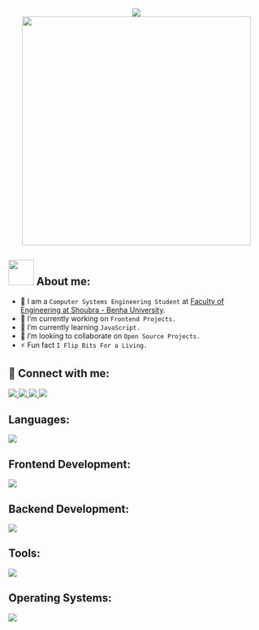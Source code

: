<!-- **muhammad-mamdouh99/muhammad-mamdouh99** is a ✨ _special_ ✨ repository because its `README.md` (this file) appears on your GitHub profile. -->

<div align="center">
  <a href="https://git.io/typing-svg">
    <img
      src="https://readme-typing-svg.herokuapp.com?font=Fira+Code&color=D4C400FF&size=25&center=true&vCenter=true&width=600&height=100&lines=I+am+Muhammad+Mamdouh;Computer+Systems+Engineering+Student;Software+Engineer;Competitive+Programmer;MERN-STACK+Developer;Always+learning+new+things"
    />
  </a>
</div>

<div align="center">
  <img height="450" src="https://64.media.tumblr.com/13d2c753eed929097cc13bbb1d3e482c/244060921ab77c76-5f/s1280x1920/95aba83fc114f2cac774427ffe15541c65c552e3.gifv" alt=""/>
</div>

## <img src="https://slackmojis.com/emojis/12725-venting/download" width=50px> About me:

- :school: I am a `Computer Systems Engineering Student` at [Faculty of Engineering at Shoubra - Benha University](https://www.feng.bu.edu.eg/en/).
- 🔭 I’m currently working on `Frontend Projects.`
- 🌱 I’m currently learning `JavaScript.`
- 👯 I’m looking to collaborate on `Open Source Projects.`
- ⚡ Fun fact `I Flip Bits For a Living.`

## 🤙 Connect with me:

<div>
  <a href="https://www.linkedin.com/in/muhammad-mamdouh99/" target="_blank">
    <img src="https://skillicons.dev/icons?i=linkedin" />
  </a>
  <a href="mailto:muhammad.mamdouh99@gmail.com" target="_blank">
    <img src="https://skillicons.dev/icons?i=gmail" />
  </a>
  <a href="https://x.com/weirdocodes" target="_blank">
    <img src="https://skillicons.dev/icons?i=twitter" />
  </a>
  <a href="https://dev.to/muhammadmamdouh99" target="_blank">
    <img src="https://skillicons.dev/icons?i=devto" />
  </a>
</div>

## Languages:

<div align="left">
  <img src="https://skillicons.dev/icons?i=c,cpp,java,js,ts" />
</div>

## Frontend Development:

<div align="left">
  <img src="https://skillicons.dev/icons?i=html,css,js,ts,sass,bootstrap,tailwind,react,redux,nextjs" />
</div>

## Backend Development:

<div align="left">
  <img src="https://skillicons.dev/icons?i=nodejs,express,mongodb,mysql,postgres" />
</div>

## Tools:

<div align="left">
  <img src="https://skillicons.dev/icons?i=git,github,md,vscode,bash,npm,babel" />
</div>

## Operating Systems:

<div align="left">
  <img src="https://skillicons.dev/icons?i=windows,linux,ubuntu" />
</div>
